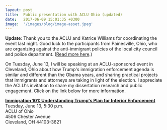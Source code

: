 ```yaml
---
layout: post
title:  Public presentation with ACLU Ohio (updated)
date:   2017-06-09 15:01:35 +0300
image:  '/images/blog/image-asset.jpeg' 
---
```


**Update**: Thank you to the ACLU and Katrice Williams for coordinating the event last night. Good luck to the participants from Painesville, Ohio, who are organizing against the anti-immigrant policies of the local city council and police department. ([Read more here](http://www.cleveland.com/metro/index.ssf/2017/06/critics_question_painesvilles.html).)

On Tuesday, June 13, I will be speaking at an ACLU-sponsored event in Cleveland, Ohio about how Trump's immigration enforcement agenda is similar and different than the Obama years, and sharing practical projects that immigrants and attorneys are taking in light of the election. I appreciate the ACLU's invitation to share my dissertation research and public engagement. Click on the link below for more information.

[**Immigration 101: Understanding Trump's Plan for Interior Enforcement**](https://action.aclu.org/secure/oh-immigration-101-cleveland-2017-0613)\
Tuesday, June 13, 5:30 p.m.\
ACLU of Ohio\
4506 Chester Avenue\
Cleveland, OH 44103-3621
